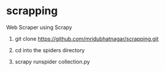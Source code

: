 # scrapping
Web Scraper using Scrapy

1. git clone https://github.com/mridubhatnagar/scrapping.git

2. cd into the spiders directory

3. scrapy runspider collection.py
